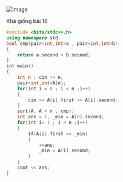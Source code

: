 ![image](https://github.com/Llam-a/Practice_Cpp/assets/115911041/d1bb83f4-61a3-4797-8ac4-78b146da3dcc)

Khá giống bài 16

```cpp
#include <bits/stdc++.h>
using namespace std;
bool cmp(pair<int,int>a , pair<int,int>b)
{
    return a.second < b.second;
}
int main()
{
    int n ; cin >> n;
    pair<int,int>A[n];
    for(int i = 0 ; i < n ;i++)
    {
        cin >> A[i].first >> A[i].second;
    }
    sort(A, A + n , cmp);
    int ans = 1, _min = A[0].second;
    for(int i= 1 ; i < n ;i++)
    {
        if(A[i].first >= _min)
        {
            ++ans;
            _min = A[i].second;
        }
    }
    cout << ans;
}
```
